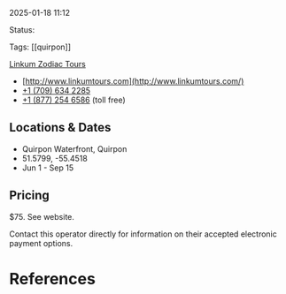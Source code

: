 2025-01-18 11:12

Status:

Tags: [[quirpon]] 

[Linkum Zodiac Tours](https://www.newfoundlandlabrador.com/plan-and-book/tours/34797423)

- [http://www.linkumtours.com](http://www.linkumtours.com/)
- [+1 (709) 634 2285](tel:+17096342285)
- [+1 (877) 254 6586](tel:+18772546586) (toll free)
## Locations & Dates

- Quirpon Waterfront, Quirpon
- 51.5799, -55.4518
- Jun 1 - Sep 15
## Pricing

$75. See website.

Contact this operator directly for information on their accepted electronic payment options.
# References

